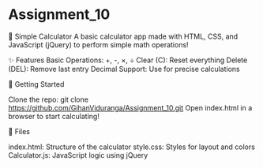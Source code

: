 ﻿# Assignment_10

🧮 Simple Calculator
A basic calculator app made with HTML, CSS, and JavaScript (jQuery) to perform simple math operations!

✨ Features
Basic Operations: +, -, ×, ÷
Clear (C): Reset everything
Delete (DEL): Remove last entry
Decimal Support: Use for precise calculations

🚀 Getting Started

Clone the repo: git clone https://github.com/GihanViduranga/Assignment_10.git
Open index.html in a browser to start calculating!

📂 Files

index.html: Structure of the calculator
style.css: Styles for layout and colors
Calculator.js: JavaScript logic using jQuery
